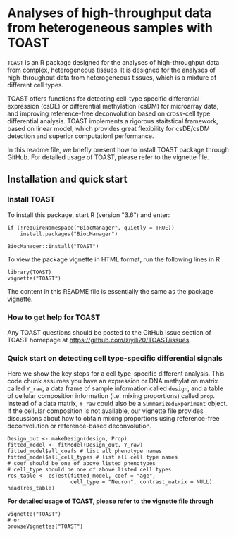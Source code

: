 # Analyses of high-throughput data from heterogeneous samples with TOAST

`TOAST` is an R package designed for the analyses of high-throughput data from complex, heterogeneous tissues. It is designed for the analyses of high-throughput data from 
  heterogeneous tissues,
  which is a mixture of different cell types.  
  
  TOAST offers functions for detecting cell-type 
  specific differential expression (csDE) or 
  differential methylation (csDM) for microarray data,
  and improving reference-free deconvolution 
  based on cross-cell type differential analysis. 
  TOAST implements a rigorous staitstical framework, 
  based on linear model, which provides great 
  flexibility for csDE/csDM detection and 
  superior computationl performance. 
  
  In this readme file, we briefly present how to install TOAST package through GitHub. For detailed usage of TOAST, please refer to the vignette file.

## Installation and quick start

### Install TOAST


To install this package, start R (version "3.6") and enter:

```{r install, message=FALSE, warning=FALSE}
if (!requireNamespace("BiocManager", quietly = TRUE))
    install.packages("BiocManager")

BiocManager::install("TOAST") 
```

To view the package vignette in HTML format, run the following lines in R

```{r vig, message=FALSE, warning=FALSE}
library(TOAST)
vignette("TOAST")
```
The content in this README file is essentially the same as the package vignette.

### How to get help for TOAST

Any TOAST questions should be posted
to the GitHub Issue section of TOAST 
homepage at https://github.com/ziyili20/TOAST/issues.

### Quick start on detecting cell type-specific differential signals

Here we show the key steps for a cell 
type-specific different analysis. This 
code chunk assumes you have an expression
or DNA methylation matrix called `Y_raw`,
a data frame of sample information called
`design`, and a table of cellular composition
information (i.e. mixing proportions) 
called `prop`. Instead of a data matrix, 
`Y_raw` could also be a `SummarizedExperiment` object. If the cellular composition
is not available, our vignette file 
provides discussions about how to obtain mixing 
proportions using reference-free deconvolution 
or reference-based deconvolution.

```{r quick_start, eval = FALSE}
Design_out <- makeDesign(design, Prop)
fitted_model <- fitModel(Design_out, Y_raw)
fitted_model$all_coefs # list all phenotype names
fitted_model$all_cell_types # list all cell type names
# coef should be one of above listed phenotypes
# cell_type should be one of above listed cell types
res_table <- csTest(fitted_model, coef = "age", 
                    cell_type = "Neuron", contrast_matrix = NULL)
head(res_table)
```
**For detailed usage of TOAST, please refer to the vignette file through**

```{r vignette}
vignette("TOAST")
# or
browseVignettes("TOAST")
```
